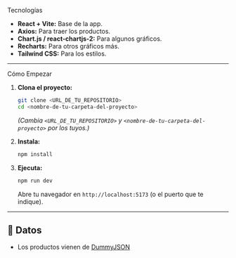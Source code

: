 Tecnologías

* **React + Vite:** Base de la app.
* **Axios:** Para traer los productos.
* **Chart.js / react-chartjs-2:** Para algunos gráficos.
* **Recharts:** Para otros gráficos más.
* **Tailwind CSS:** Para los estilos.

---

Cómo Empezar

1.  **Clona el proyecto:**
    ```bash
    git clone <URL_DE_TU_REPOSITORIO>
    cd <nombre-de-tu-carpeta-del-proyecto>
    ```
    *(Cambia `<URL_DE_TU_REPOSITORIO>` y `<nombre-de-tu-carpeta-del-proyecto>` por los tuyos.)*

2.  **Instala:**
    ```bash
    npm install
    ```

3.  **Ejecuta:**
    ```bash
    npm run dev
    ```
    Abre tu navegador en `http://localhost:5173` (o el puerto que te indique).

---


## 📄 Datos

* Los productos vienen de [DummyJSON](https://dummyjson.com/)
